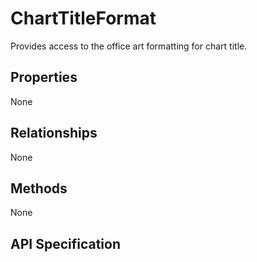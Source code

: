 # ChartTitleFormat

Provides access to the office art formatting for chart title.

## Properties
None

## Relationships
None

## Methods
None


## API Specification

